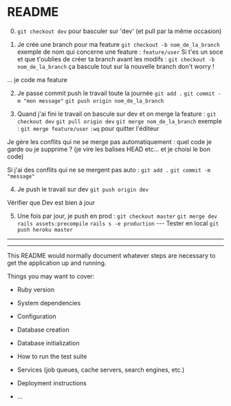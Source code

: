 # README

0. `git checkout dev` pour basculer sur 'dev' (et pull par la même occasion)

1. Je crée une branch pour ma feature
`git checkout -b nom_de_la_branch` exemple de nom qui concerne une feature : `feature/user`
Si t'es un soce et que t'oublies de créer ta branch avant les modifs :
`git checkout -b nom_de_la_branch` ça bascule tout sur la nouvelle branch don't worry !

... je code ma feature

2. Je passe commit push le travail toute la journée
 `git add .`
 `git commit -m "mon message"`
 `git push origin nom_de_la_branch`

3. Quand j'ai fini le travail on bascule sur dev et on merge la feature :
 `git checkout dev`
 `git pull origin dev`
 `git merge nom_de_la_branch` exemple : `git merge feature/user`
 `:wq` pour quitter l'éditeur

 Je gère les conflits qui ne se merge pas automatiquement : quel code je garde ou je supprime ? (je vire les balises HEAD etc... et je choisi le bon code)

Si j'ai des conflits qui ne se mergent pas auto :
 `git add .`
 `git commit -m "message"`

4. Je push le travail sur dev
`git push origin dev`

Vérifier que Dev est bien à jour

5. Une fois par jour, je push en prod :
 `git checkout master`
 `git merge dev`
 `rails assets:precompile`
 `rails s -e production`
--- Tester en local
 `git push heroku master`


------------------------------------------
------------------------------------------

This README would normally document whatever steps are necessary to get the
application up and running.

Things you may want to cover:

* Ruby version

* System dependencies

* Configuration

* Database creation

* Database initialization

* How to run the test suite

* Services (job queues, cache servers, search engines, etc.)

* Deployment instructions

* ...
